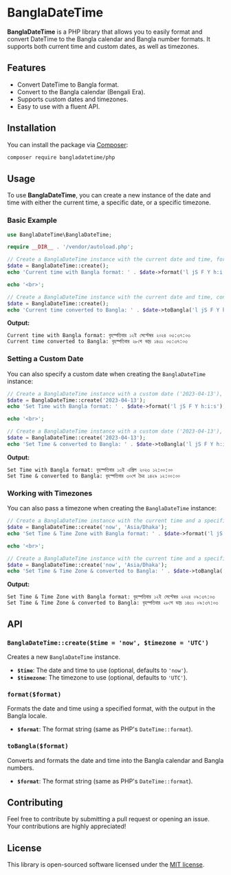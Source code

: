 # BanglaDateTime

**BanglaDateTime** is a PHP library that allows you to easily format and convert DateTime to the Bangla calendar and Bangla number formats. It supports both current time and custom dates, as well as timezones.

## Features

- Convert DateTime to Bangla format.
- Convert to the Bangla calendar (Bengali Era).
- Supports custom dates and timezones.
- Easy to use with a fluent API.

## Installation

You can install the package via [Composer](https://getcomposer.org/):

```bash
composer require bangladatetime/php
```

## Usage

To use **BanglaDateTime**, you can create a new instance of the date and time with either the current time, a specific date, or a specific timezone.

### Basic Example

```php
use BanglaDateTime\BanglaDateTime;

require __DIR__ . '/vendor/autoload.php';

// Create a BanglaDateTime instance with the current date and time, formatted in Bangla locale
$date = BanglaDateTime::create();
echo 'Current time with Bangla format: ' . $date->format('l jS F Y h:i:s');

echo '<br>';

// Create a BanglaDateTime instance with the current date and time, converted to the Bangla calendar
$date = BanglaDateTime::create();
echo 'Current time converted to Bangla: ' . $date->toBangla('l jS F Y h:i:s');
```

**Output:**
```
Current time with Bangla format: বৃহস্পতিবার ১২ই সেপ্টেম্বর ২০২৪ ০৩:৩৭:০৩
Current time converted to Bangla: বৃহস্পতিবার ২৮শে ভাদ্র ১৪৩১ ০৩:৩৭:০৩
```

### Setting a Custom Date

You can also specify a custom date when creating the `BanglaDateTime` instance:

```php
// Create a BanglaDateTime instance with a custom date ('2023-04-13'), formatted in Bangla locale
$date = BanglaDateTime::create('2023-04-13');
echo 'Set Time with Bangla format: ' . $date->format('l jS F Y h:i:s');

echo '<br>';

// Create a BanglaDateTime instance with a custom date ('2023-04-13'), converted to the Bangla calendar
$date = BanglaDateTime::create('2023-04-13');
echo 'Set Time & converted to Bangla: ' . $date->toBangla('l jS F Y h:i:s');
```

**Output:**
```
Set Time with Bangla format: বৃহস্পতিবার ১৩ই এপ্রিল ২০২৩ ১২:০০:০০
Set Time & converted to Bangla: বৃহস্পতিবার ৩০শে চৈত্র ১৪২৯ ১২:০০:০০
```

### Working with Timezones

You can also pass a timezone when creating the `BanglaDateTime` instance:

```php
// Create a BanglaDateTime instance with the current time and a specific timezone ('Asia/Dhaka'), formatted in Bangla locale
$date = BanglaDateTime::create('now', 'Asia/Dhaka');
echo 'Set Time & Time Zone with Bangla format: ' . $date->format('l jS F Y h:i:s');

echo '<br>';

// Create a BanglaDateTime instance with the current time and a specific timezone ('Asia/Dhaka'), converted to the Bangla calendar
$date = BanglaDateTime::create('now', 'Asia/Dhaka');
echo 'Set Time & Time Zone & converted to Bangla: ' . $date->toBangla('l jS F Y h:i:s');
```

**Output:**
```
Set Time & Time Zone with Bangla format: বৃহস্পতিবার ১২ই সেপ্টেম্বর ২০২৪ ০৯:৩৭:০৩
Set Time & Time Zone & converted to Bangla: বৃহস্পতিবার ২৮শে ভাদ্র ১৪৩১ ০৯:৩৭:০৩
```

## API

### `BanglaDateTime::create($time = 'now', $timezone = 'UTC')`

Creates a new `BanglaDateTime` instance.

- **`$time`**: The date and time to use (optional, defaults to `'now'`).
- **`$timezone`**: The timezone to use (optional, defaults to `'UTC'`).

### `format($format)`

Formats the date and time using a specified format, with the output in the Bangla locale.

- **`$format`**: The format string (same as PHP's `DateTime::format`).

### `toBangla($format)`

Converts and formats the date and time into the Bangla calendar and Bangla numbers.

- **`$format`**: The format string (same as PHP's `DateTime::format`).

## Contributing

Feel free to contribute by submitting a pull request or opening an issue. Your contributions are highly appreciated!

## License

This library is open-sourced software licensed under the [MIT license](LICENSE).